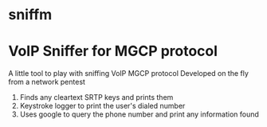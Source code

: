 # sniffm
# VoIP Sniffer for MGCP protocol
A little tool to play with sniffing VoIP MGCP protocol
Developed on the fly from a network pentest
1.  Finds any cleartext SRTP keys and prints them
2.  Keystroke logger to print the user's dialed number
3.  Uses google to query the phone number and print any information found
